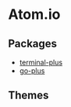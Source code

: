 # Atom.io

## Packages
* [terminal-plus](https://atom.io/packages/terminal-plus)
* [go-plus](https://atom.io/packages/go-plus)

## Themes
